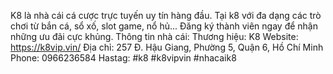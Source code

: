 K8 là nhà cái cá cược trực tuyến uy tín hàng đầu. Tại k8 với đa dạng các trò chơi từ bắn cá, sổ xố, slot game, nổ hủ... Đăng ký thành viên ngay để nhận những ưu đãi cực khủng.
Thông tin nhà cái:
Thương hiệu: K8
Website: https://k8vip.vin/
Địa chỉ: 257 Đ. Hậu Giang, Phường 5, Quận 6, Hồ Chí Minh
Phone: 0966236584
Hastag: #k8 #k8vipvin #nhacaik8
